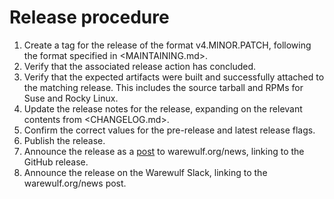 # Release procedure

1. Create a tag for the release of the format v4.MINOR.PATCH,
   following the format specified in <MAINTAINING.md>.
2. Verify that the associated release action has concluded.
3. Verify that the expected artifacts were built and successfully
   attached to the matching release. This includes the source tarball
   and RPMs for Suse and Rocky Linux.
4. Update the release notes for the release, expanding on the relevant
   contents from <CHANGELOG.md>.
5. Confirm the correct values for the pre-release and latest release
   flags.
6. Publish the release.
7. Announce the release as a [post][1] to warewulf.org/news, linking
   to the GitHub release.
8. Announce the release on the Warewulf Slack, linking to the
   warewulf.org/news post.

[1]: https://github.com/warewulf/warewulf.org/tree/main/src/posts
